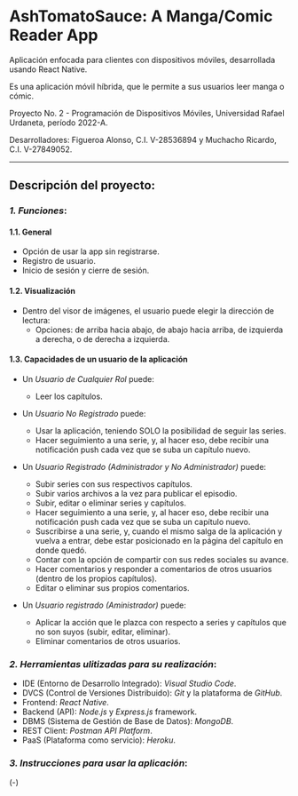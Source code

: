 # AshTomatoSauce: A Manga/Comic Reader App
Aplicación enfocada para clientes con dispositivos móviles, desarrollada usando React Native. 

Es una aplicación móvil híbrida, que le permite a sus usuarios leer manga o cómic.

Proyecto No. 2 - Programación de Dispositivos Móviles, Universidad Rafael Urdaneta, período 2022-A.

Desarrolladores: Figueroa Alonso, C.I. V-28536894 y Muchacho Ricardo, C.I. V-27849052.

---

## **Descripción del proyecto:**


### *1. Funciones*:
#### 1.1. General
- Opción de usar la app sin registrarse.
- Registro de usuario.
- Inicio de sesión y cierre de sesión.
 
#### 1.2. Visualización
- Dentro del visor de imágenes, el usuario puede elegir la dirección de lectura:
	- Opciones: de arriba hacia abajo, de abajo hacia arriba, de izquierda a derecha, o de derecha a izquierda.
                    
#### 1.3. Capacidades de un usuario de la aplicación

- Un *Usuario de Cualquier Rol* puede:
	- Leer los capítulos.

- Un *Usuario No Registrado* puede:
	- Usar la aplicación, teniendo SOLO la posibilidad de seguir las series.
	- Hacer seguimiento a una serie, y, al hacer eso, debe recibir una notificación push cada vez que se suba un capítulo nuevo.

- Un *Usuario Registrado (Administrador y No Administrador)* puede:
	- Subir series con sus respectivos capítulos.
	- Subir varios archivos a la vez para publicar el episodio.
	- Subir, editar o eliminar series y capítulos.
	- Hacer seguimiento a una serie, y, al hacer eso, debe recibir una notificación push cada vez que se suba un capítulo nuevo.
	- Suscribirse a una serie, y, cuando el mismo salga de la aplicación y vuelva a entrar, debe estar posicionado en la página del capítulo en donde quedó.
	- Contar con la opción de compartir con sus redes sociales su avance.
	- Hacer comentarios y responder a comentarios de otros usuarios (dentro de los propios capítulos).
	- Editar o eliminar sus propios comentarios.

- Un *Usuario registrado (Aministrador)* puede:
	- Aplicar la acción que le plazca con respecto a series y capítulos que no son suyos (subir, editar, eliminar).
	- Eliminar comentarios de otros usuarios.
	

### *2. Herramientas ulitizadas para su realización*:
 - IDE (Entorno de Desarrollo Integrado): *Visual Studio Code*.
 - DVCS (Control de Versiones Distribuido): *Git* y la plataforma de *GitHub*.
 - Frontend: *React Native*.
 - Backend (API): *Node.js* y *Express.js* framework.
 - DBMS (Sistema de Gestión de Base de Datos): *MongoDB*.
 - REST Client: *Postman API Platform*.
 - PaaS (Plataforma como servicio): *Heroku*.


### *3. Instrucciones para usar la aplicación*:
(-)
